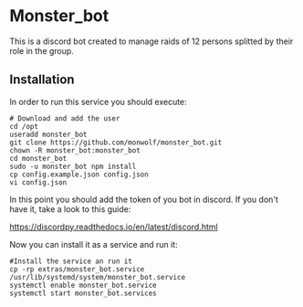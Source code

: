 # Monster_bot
This is a discord bot created to manage raids of 12 persons splitted by their role in the group.

## Installation

In order to run this service you should execute: 
```
# Download and add the user
cd /opt
useradd monster_bot
git clone https://github.com/monwolf/monster_bot.git
chown -R monster_bot:monster_bot
cd monster_bot
sudo -u monster_bot npm install
cp config.example.json config.json
vi config.json
```
In this point you should add the token of you bot in discord. If you don't have it, take a look to this guide:

https://discordpy.readthedocs.io/en/latest/discord.html


Now you can install it as a service and run it:

```
#Install the service an run it
cp -rp extras/monster_bot.service  /usr/lib/systemd/system/monster_bot.service
systemctl enable monster_bot.service
systemctl start monster_bot.services
```